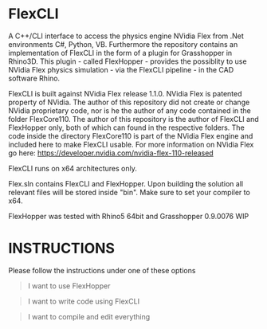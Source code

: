 # FlexCLI
A C++/CLI interface to access the physics engine NVidia Flex from .Net environments C#, Python, VB. Furthermore the repository contains an implementation of FlexCLI in the form of a plugin for Grasshopper in Rhino3D. This plugin - called FlexHopper - provides the possiblity to use NVidia Flex physics simulation - via the FlexCLI pipeline - in the CAD software Rhino.<p>
FlexCLI is built against NVidia Flex release 1.1.0. NVidia Flex is patented property of NVidia. The author of this repository did not create or change NVidia proprietary code, nor is he the author of any code contained in the folder FlexCore110. The author of this repository is the author of FlexCLI and FlexHopper only, both of which can found in the respective folders. The code inside the directory FlexCore110 is part of the NVidia Flex engine and included here to make FlexCLI usable. For more information on NVidia Flex go here: https://developer.nvidia.com/nvidia-flex-110-released<p><p>

FlexCLI runs on x64 architectures only.<p>
Flex.sln contains FlexCLI and FlexHopper. Upon building the solution all relevant files will be stored inside "bin". Make sure to set your compiler to x64.<p>
FlexHopper was tested with Rhino5 64bit and Grasshopper 0.9.0076 WIP

# INSTRUCTIONS
Please follow the instructions under one of these options
> I want to use FlexHopper

> I want to write code using FlexCLI

> I want to compile and edit everything
